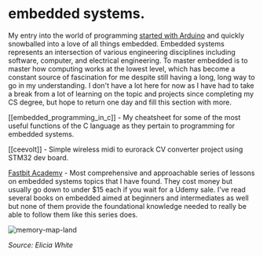 # embedded systems.

My entry into the world of programming [started with Arduino](https://plungepool.dev/midichamp-drumstik3d/) and quickly snowballed into a love of all things embedded. Embedded systems represents an intersection of various engineering disciplines including software, computer, and electrical engineering. To master embedded is to master how computing works at the lowest level, which has become a constant source of fascination for me despite still having a long, long way to go in my understanding. I don't have a lot here for now as I have had to take a break from a lot of learning on the topic and projects since completing my CS degree, but hope to return one day and fill this section with more.

[[embedded_programming_in_c]] - My cheatsheet for some of the most useful functions of the C language as they pertain to programming for embedded systems.

[[ceevolt]] - Simple wireless midi to eurorack CV converter project using STM32 dev board.

[Fastbit Academy](https://fastbitlab.com/) - Most comprehensive and approachable series of lessons on embedded systems topics that I have found. They cost money but usually go down to under $15 each if you wait for a Udemy sale. I've read several books on embedded aimed at beginners and intermediates as well but none of them provide the foundational knowledge needed to really be able to follow them like this series does.

![memory-map-land](../media/memory-map-land.jpg)

*Source: Elicia White*
